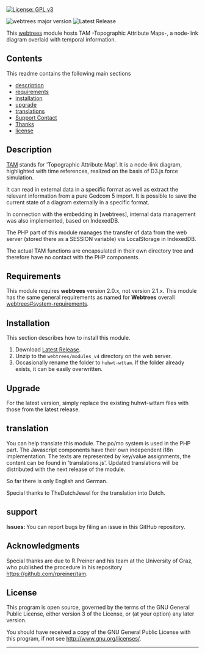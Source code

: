 [![License: GPL v3](https://img.shields.io/badge/License-GPL%20v3-blue.svg)](http://www.gnu.org/licenses/gpl-3.0)

![webtrees major version](https://img.shields.io/badge/webtrees-v2.0.x-green)
![Latest Release](https://img.shields.io/github/v/release/huhwt/huhwt-wttam)

This [webtrees](https://www.webtrees.net/) module hosts TAM -Topographic Attribute Maps-, a node-link diagram overlaid with temporal information.

## Contents
This readme contains the following main sections

* [description](#description)
* [requirements](#requirements)
* [installation](#installation)
* [upgrade](#upgrade)
* [translations](#translation)
* [Support Contact](#support)
* [Thanks](#thanks)
* [license](#license)

<a name="description"></a>
## Description

[TAM](https://github.com/huhwt/huhwt-wttam) stands for 'Topographic Attribute Map'. It is a node-link diagram, highlighted with time references, realized on the basis of D3.js force simulation.

It can read in external data in a specific format as well as extract the relevant information from a pure Gedcom 5 import. It is possible to save the current state of a diagram externally in a specific format.

In connection with the embedding in [webtrees], internal data management was also implemented, based on IndexedDB.

The PHP part of this module manages the transfer of data from the web server (stored there as a SESSION variable) via LocalStorage in IndexedDB.

The actual TAM functions are encapsulated in their own directory tree and therefore have no contact with the PHP components.

<a name="requirements"></a>
## Requirements

This module requires **webtrees** version 2.0.x, not version 2.1.x.
This module has the same general requirements as named for **Webtrees** overall [webtrees#system-requirements](https://github.com/fisharebest/webtrees#system-requirements).

<a name="installation"></a>
## Installation

This section describes how to install this module.

1. Download [Latest Release](https://github.com/huhwt/huhwt-wttam/releases/latest).
2. Unzip to the `webtrees/modules_v4` directory on the web server.
3. Occasionally rename the folder to `huhwt-wttam`. If the folder already exists, it can be easily overwritten.

<a name="upgrade"></a>
## Upgrade

For the latest version, simply replace the existing huhwt-wttam files with those from the latest release.

<a name="translation"></a>
## translation

You can help translate this module. The po/mo system is used in the PHP part. The Javascript components have their own independent i18n implementation. The texts are represented by key/value assignments, the content can be found in 'translations.js'.
Updated translations will be distributed with the next release of the module.

So far there is only English and German.

Special thanks to TheDutchJewel for the translation into Dutch.

<a name="support"></a>
## support

<span style="font-weight: bold;">Issues: </span>You can report bugs by filing an issue in this GitHub repository.

<a name="thanks"></a>
## Acknowledgments

Special thanks are due to R.Preiner and his team at the University of Graz, who published the procedure in his repository https://github.com/rpreiner/tam.

<a name="license"></a>
## License

This program is open source, governed by the terms of the GNU General Public License, either version 3 of the License, or (at your option) any later version.

You should have received a copy of the GNU General Public License with this program, if not see <http://www.gnu.org/licenses/>.

* * *